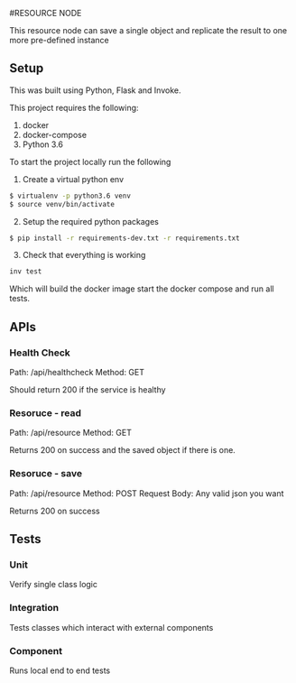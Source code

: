 #RESOURCE NODE

This resource node can save a single object and replicate the result to one more pre-defined instance

## Setup
This was built using Python, Flask and Invoke.

This project requires the following:
1. docker
2. docker-compose
3. Python 3.6

To start the project locally run the following
1. Create a virtual python env
```bash
$ virtualenv -p python3.6 venv
$ source venv/bin/activate

```
2. Setup the required python packages
```bash
$ pip install -r requirements-dev.txt -r requirements.txt
```

3. Check that everything is working
```bash
inv test
```
Which will build the docker image start the docker compose and run all tests.

## APIs
### Health Check
Path: /api/healthcheck
Method: GET

Should return 200 if the service is healthy


### Resoruce - read
Path: /api/resource
Method: GET

Returns 200 on success and the saved object if there is one.

### Resoruce - save
Path: /api/resource
Method: POST
Request Body: Any valid json you want

Returns 200 on success


## Tests
### Unit
Verify single class logic

### Integration
Tests classes which interact with external components

### Component
Runs local end to end tests

